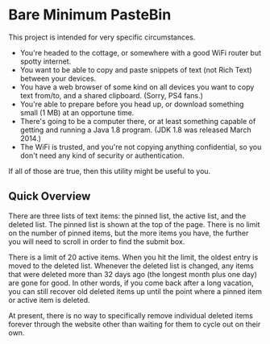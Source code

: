 # Bare Minimum PasteBin

This project is intended for very specific circumstances.

* You're headed to the cottage, or somewhere with a good WiFi router but spotty internet.
* You want to be able to copy and paste snippets of text (not Rich Text) between your devices.
* You have a web browser of some kind on all devices you want to copy text from/to, and a shared clipboard.  (Sorry, PS4 fans.)
* You're able to prepare before you head up, or download something small (1 MB) at an opportune time.
* There's going to be a computer there, or at least something capable of getting and running a Java 1.8 program.  (JDK 1.8 was released March 2014.)
* The WiFi is trusted, and you're not copying anything confidential, so you don't need any kind of security or authentication.

If all of those are true, then this utility might be useful to you.

## Quick Overview

There are three lists of text items:  the pinned list, the active list, and the deleted list.  The pinned list is shown at the top of the page.  There is no limit on the number of pinned items, but the more items you have, the further you will need to scroll  in order to find the submit box.

There is a limit of 20 active items.  When you hit the limit, the oldest entry is moved to the deleted list.  Whenever the deleted list is changed, any items that were deleted more than 32 days ago (the longest month plus one day) are gone for good.  In other words, if you come back after a long vacation, you can still recover old deleted items up until the point where a pinned item or active item is deleted.

At present, there is no way to specifically remove individual deleted items forever through the website other than waiting for them to cycle out on their own.
